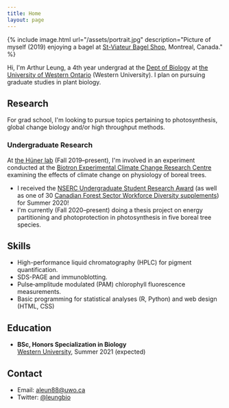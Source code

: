 ```yaml
---
title: Home
layout: page
---
```


{% include image.html url="/assets/portrait.jpg" description="Picture of myself (2019) enjoying a bagel at [St-Viateur Bagel Shop](https://www.stviateurbagel.com/), Montreal, Canada." %}

Hi, I'm Arthur Leung, a 4th year undergrad at the [Dept of Biology][biology] at [the University of Western Ontario][western] (Western University). I plan on pursuing graduate studies in plant biology.

[biology]: https://www.uwo.ca/biology/
[western]: https://www.uwo.ca/

## Research

For grad school, I'm looking to pursue topics pertaining to photosynthesis, global change biology and/or high throughput methods.

### Undergraduate Research

At [the Hüner lab][huner] (Fall 2019–present), I'm involved in an experiment conducted at the [Biotron Experimental Climate Change Research Centre][biotron] examining the effects of climate change on physiology of boreal trees.

- I received the [NSERC Undergraduate Student Research Award][usra] (as well as one of 30 [Canadian Forest Sector Workforce Diversity supplements][cfs-supp]) for Summer 2020!
- I'm currently (Fall 2020–present) doing a thesis project on energy partitioning and photoprotection in photosynthesis in five boreal tree species.

[huner]: https://www.uwo.ca/biology/directory/faculty/huner.html
[biotron]: https://www.uwo.ca/sci/research/biotron/
[usra]: https://www.nserc-crsng.gc.ca/students-etudiants/ug-pc/usra-brpc_eng.asp
[cfs-supp]: https://www.nserc-crsng.gc.ca/Students-Etudiants/UG-PC/Forest-Forest_eng.asp

## Skills

- High-performance liquid chromatography (HPLC) for pigment quantification.
- SDS-PAGE and immunoblotting.
- Pulse‐amplitude modulated (PAM) chlorophyll fluorescence measurements.
- Basic programming for statistical analyses (R, Python) and web design (HTML, CSS)

## Education

- **BSc, Honors Specialization in Biology**<br>[Western University][western], Summer 2021 (expected)

## Contact

- Email: [aleun88@uwo.ca](mailto:aleun88@uwo.ca)
- Twitter: [@leungbio](https://twitter.com/leungbio)
